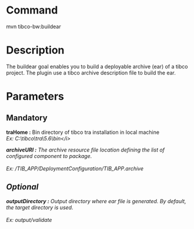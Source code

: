 # Command #

mvn tibco-bw:buildear

# Description #

The buildear goal enables you to build a deployable archive (ear) of a tibco project. The plugin use a  tibco archive description file to build the ear.

# Parameters #

## Mandatory ##

**traHome :** Bin directory of tibco tra installation in local machine
<br><i>Ex: C:\tibco\tra\5.6\bin\</i>


<b>archiveURI :</b> The archive resource file location defining the list of configured component to package.<br>
<br><i>Ex: /TIB_APP/DeploymentConfiguration/TIB_APP.archive</i>


<h2>Optional</h2>

<b>outputDirectory :</b> Output directory where ear file is generated. By default, the target directory is used.<br>
<br><i>Ex: output/validate</i>
